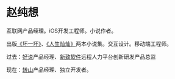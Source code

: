 # 赵纯想


互联网产品经理。iOS开发工程师。小说作者。

出版[《坏一坏》](https://book.douban.com/subject/26990080/)、[《人生灿灿》](https://book.douban.com/subject/34865437/)两本小说集。交互设计。移动端工程师。

过去：[好说](https://www.haoshuo.com/)产品经理、[新致软件](https://www.newtouch.com/)远程人力平台创新研发产品总监

现在：[转山](lifelooper/LifelooperApp.md)产品经理、独立开发者。

